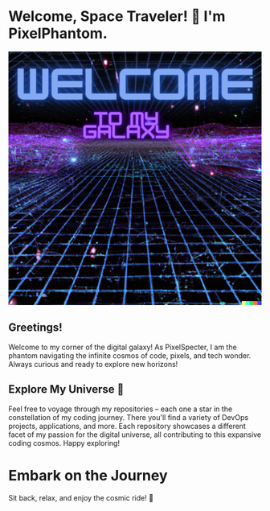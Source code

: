 
# Welcome, Space Traveler! 🚀 I'm PixelPhantom. 

![banner](nameBanner.png)

## Greetings!

Welcome to my corner of the digital galaxy! As PixelSpecter, I am the phantom navigating the infinite cosmos of code, pixels, and tech wonder. Always curious and ready to explore new horizons!

## Explore My Universe 🌌

Feel free to voyage through my repositories – each one a star in the constellation of my coding journey. 
There you'll find a variety of DevOps projects, applications, and more. Each repository showcases a different facet of my passion for the digital universe, all contributing to this expansive coding cosmos. Happy exploring!

# Embark on the Journey
Sit back, relax, and enjoy the cosmic ride! 🌠
